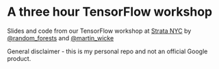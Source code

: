 # A three hour TensorFlow workshop
Slides and code from our TensorFlow workshop at [Strata NYC](http://conferences.oreilly.com/strata/hadoop-big-data-ny/public/schedule/detail/52301) by [@random_forests](https://twitter.com/random_forests) and [@martin_wicke](https://twitter.com/martin_wicke)

General disclaimer - this is my personal repo and not an official Google product.
